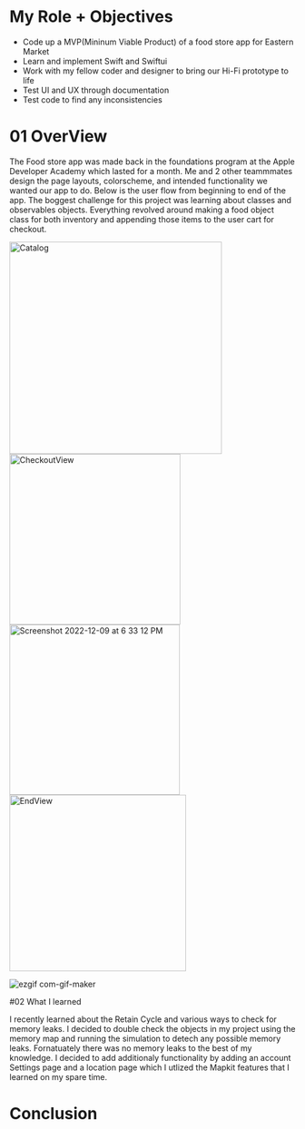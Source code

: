 # My Role + Objectives

- Code up a MVP(Mininum Viable Product) of a food store app for Eastern Market
- Learn and implement Swift and Swiftui 
- Work with my fellow coder and designer to bring our Hi-Fi prototype to life
- Test UI and UX through documentation
- Test code to find any inconsistencies 


# 01 OverView 
The Food store app was made back in the foundations program at the Apple Developer Academy which lasted for a month. Me and 2 other teammmates design the page layouts, colorscheme, and intended functionality we wanted our app to do. Below is the user flow from beginning to end of the app. The boggest challenge for this project was learning about classes and observables objects. Everything revolved around making a food object class  for both inventory and appending those items to the user cart for checkout.

<img width="374" alt="Catalog" src="https://user-images.githubusercontent.com/102773701/206812463-f7c2bbd5-275f-43ee-bf19-ff5f00e77472.png"> <img width="301" alt="CheckoutView" src="https://user-images.githubusercontent.com/102773701/206812474-1ff16d42-1f62-455d-bac2-b1447037b567.png"> <img width="300" alt="Screenshot 2022-12-09 at 6 33 12 PM" src="https://user-images.githubusercontent.com/102773701/206812559-119e165a-633a-4194-b1a6-28149ca02d31.png"> <img width="311" alt="EndView" src="https://user-images.githubusercontent.com/102773701/206812619-28ae9b60-4265-4c7b-a830-204e9bea0589.png">






![ezgif com-gif-maker](https://user-images.githubusercontent.com/102773701/206811404-601c0e37-14a5-4c46-8915-23c0f99d24f7.gif)





#02 What I learned

I recently learned about the Retain Cycle and various ways to check for memory leaks. I decided to double check the objects in my project using the memory map and running the simulation to detech any possible memory leaks. Fornatuately there was no memory leaks to the best of my knowledge. I decided to add additionaly functionality by adding an account Settings page and a location page which I utlized the Mapkit features that I learned on my spare time.



# Conclusion

